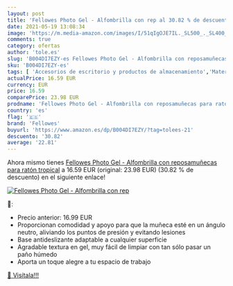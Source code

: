 ```yaml
---
layout: post
title: 'Fellowes Photo Gel - Alfombrilla con rep al 30.82 % de descuento'
date: 2021-05-19 13:08:34
image: 'https://m.media-amazon.com/images/I/51qIgOJE7IL._SL500_._SL400_.jpg'
comments: true
category: ofertas
author: 'tole.es'
slug: 'B004DI7EZY-es Fellowes Photo Gel - Alfombrilla con reposamuñecas para...'
sku: 'B004DI7EZY-es'
tags: [ 'Accesorios de escritorio y productos de almacenamiento','Material de oficina','Oficina y papelería','Reposamuñecas para ordenador','fellowes','ratón', ]
actualPrice: 16.59 EUR
currency: EUR
price: 16.59
comparePrice: 23.98 EUR
prodname: 'Fellowes Photo Gel - Alfombrilla con reposamuñecas para ratón  tropical'
country: 'es'
flag: '🇪🇸'
brand: 'Fellowes'
buyurl: 'https://www.amazon.es/dp/B004DI7EZY/?tag=tolees-21'
descuento: '30.82'
average: '22.81'
---
```


Ahora mismo tienes [Fellowes Photo Gel - Alfombrilla con reposamuñecas para ratón  tropical](https://www.amazon.es/dp/B004DI7EZY/?tag=tolees-21) a 16.59 EUR (original: 23.98 EUR) (30.82 %  de descuento) en el siguiente enlace!

[![Fellowes Photo Gel - Alfombrilla con rep](https://m.media-amazon.com/images/I/51qIgOJE7IL._SL500_._SL400_.jpg)](https://www.amazon.es/dp/B004DI7EZY/?tag=tolees-21)

🔎:

- Precio anterior: 16.99 EUR
- Proporcionan comodidad y apoyo para que la muñeca esté en un ángulo neutro, aliviando los puntos de presión y evitando lesiones
- Base antideslizante adaptable a cualquier superficie
- Agradable textura en gel, muy fácil de limpiar con tan sólo pasar un paño húmedo
- Aporta un toque alegre a tu espacio de trabajo

[🛒 Visítala!!!](https://www.amazon.es/dp/B004DI7EZY/?tag=tolees-21)
